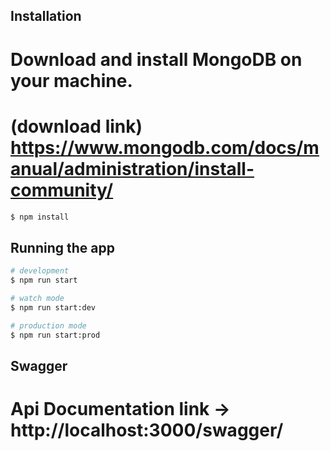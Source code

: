## Installation

# Download and install MongoDB on your machine.

# (download link) https://www.mongodb.com/docs/manual/administration/install-community/

```bash
$ npm install
```

## Running the app

```bash
# development
$ npm run start

# watch mode
$ npm run start:dev

# production mode
$ npm run start:prod
```

## Swagger
# Api Documentation link -> http://localhost:3000/swagger/
```

